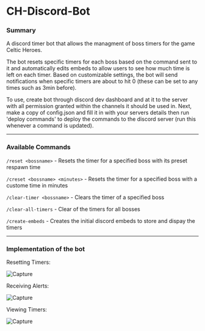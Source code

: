 # CH-Discord-Bot

### **Summary** 

A discord timer bot that allows the managment of boss timers for the game Celtic Heroes. 

The bot resets specific timers for each boss based on the command sent to it and automatically edits embeds to allow users to see how much time is left on each timer. Based on customizable settings, the bot will send notifications when specific timers are about to hit 0 (these can be set to any times such as 3min before).

To use, create bot through discord dev dashboard and at it to the server with all permission granted within the channels it should be used in. Next, make a copy of config.json and fill it in with your servers details then run 'deploy commands' to deploy the commands to the discord server (run this whenever a command is updated).

------------

### **Available Commands**

```/reset <bossname>``` - Resets the timer for a specified boss with its preset respawn time

```/creset <bossname> <minutes>``` - Resets the timer for a specified boss with a custome time in minutes

```/clear-timer <bossname>``` - Clears the timer of a specified boss

```/clear-all-timers``` - Clear of the timers for all bosses

```/create-embeds``` - Creates the initial discord embeds to store and dispay the timers

------------

### **Implementation of the bot**

Resetting Timers:

![Capture](https://user-images.githubusercontent.com/62224239/213630493-3e451ba5-97cf-4339-9343-27c5e78b2b36.PNG)

Receiving Alerts:

![Capture](https://user-images.githubusercontent.com/62224239/213630811-4425b611-be97-4926-a01b-87c6335202e5.PNG)

Viewing Timers:

![Capture](https://user-images.githubusercontent.com/62224239/213630926-8abcad03-92b7-4504-a365-8e9ceb4b3529.PNG)
